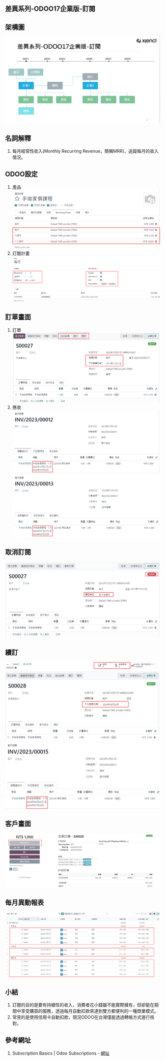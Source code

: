 ## 差異系列-ODOO17企業版-訂閱

## 架構圖
![Alt text](https://github.com/ksharry/2024-ODOO17-Enterprise-Plan/blob/main/pic/F171601.png?raw=true)

## 名詞解釋
1. 每月經常性收入(Monthly Recurring Revenue，簡稱MRR)，追蹤每月的收入情況。

## ODOO設定
1.  產品
![Alt text](https://github.com/ksharry/2024-ODOO17-Enterprise-Plan/blob/main/pic/F171602.png?raw=true)
2.  訂閱計畫
![Alt text](https://github.com/ksharry/2024-ODOO17-Enterprise-Plan/blob/main/pic/F171603.png?raw=true)
## 訂單畫面
1. 訂單
![Alt text](https://github.com/ksharry/2024-ODOO17-Enterprise-Plan/blob/main/pic/F171604.png?raw=true)
2. 應收
![Alt text](https://github.com/ksharry/2024-ODOO17-Enterprise-Plan/blob/main/pic/F171605.png?raw=true)
![Alt text](https://github.com/ksharry/2024-ODOO17-Enterprise-Plan/blob/main/pic/F171606.png?raw=true)

## 取消訂閱
![Alt text](https://github.com/ksharry/2024-ODOO17-Enterprise-Plan/blob/main/pic/F171607.png?raw=true)

## 續訂
![Alt text](https://github.com/ksharry/2024-ODOO17-Enterprise-Plan/blob/main/pic/F171608.png?raw=true)
![Alt text](https://github.com/ksharry/2024-ODOO17-Enterprise-Plan/blob/main/pic/F171609.png?raw=true)

## 客戶畫面
![Alt text](https://github.com/ksharry/2024-ODOO17-Enterprise-Plan/blob/main/pic/F171610.png?raw=true)

## 每月異動報表
![Alt text](https://github.com/ksharry/2024-ODOO17-Enterprise-Plan/blob/main/pic/F171611.png?raw=true)

## 小結
1. 訂閱的目的是要有持續性的收入，消費者花小錢雖不能實際擁有，但卻能在期間中享受購買的服務，透過每月自動扣款來達到雙方都便利的一種商業模式。
2. 常見的是使用信用卡自動扣款，現況ODOO在台灣僅能透過轉帳方式進行核對。

## 參考網址
1. Subscription Basics | Odoo Subscriptions - [網址](https://www.youtube.com/watch?v=E97c3I4l2SE)
